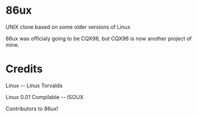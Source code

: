 # 86ux
UNIX clone based on some older versions of Linux

86ux was officialy going to be CQX96, but CQX96 is now another project of mine.

# Credits
Linux -- Linus Torvalds

Linux 0.01 Compilable -- ISOUX

Contributors to 86ux!
